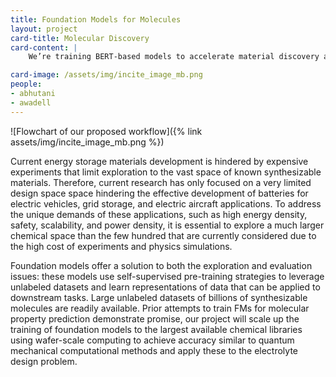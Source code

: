 ```yaml
---
title: Foundation Models for Molecules
layout: project
card-title: Molecular Discovery
card-content: |
    We’re training BERT-based models to accelerate material discovery and enable Generative AI for molecular design.

card-image: /assets/img/incite_image_mb.png
people:
- abhutani
- awadell
---
```


![Flowchart of our proposed workflow]({% link assets/img/incite_image_mb.png %})

Current energy storage materials development is hindered by expensive experiments that limit exploration to the vast space of known synthesizable materials. Therefore, current research has only focused on a very limited design space space hindering the effective development of batteries for electric vehicles, grid storage, and electric aircraft applications. To address the unique demands of these applications, such as high energy density, safety, scalability, and power density, it is essential to explore a much larger chemical space than the few hundred that are currently considered due to the high cost of experiments and physics simulations.

Foundation models  offer a solution to both the exploration and evaluation issues: these models use self-supervised pre-training strategies to leverage unlabeled datasets and learn representations of data that can be applied to downstream tasks.  Large unlabeled datasets of billions of synthesizable molecules are readily available. Prior attempts to train FMs for molecular property prediction demonstrate promise, our project will scale up the training of foundation models to the largest available chemical libraries using wafer-scale computing to achieve accuracy similar to quantum mechanical computational methods and apply these to the electrolyte design problem.